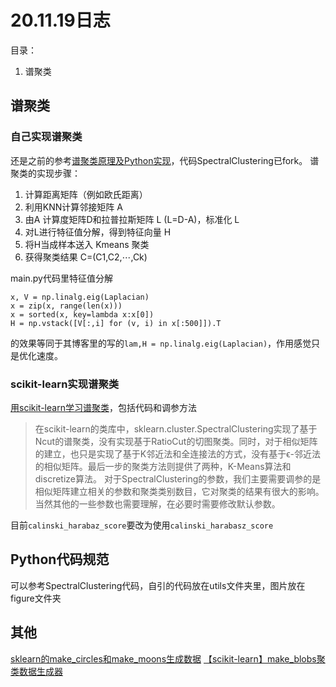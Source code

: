 # 20.11.19日志
目录：
 1. 谱聚类

## 谱聚类

### 自己实现谱聚类

还是之前的参考[谱聚类原理及Python实现](https://blog.csdn.net/songbinxu/article/details/80838865)，代码SpectralClustering已fork。
谱聚类的实现步骤：

1.  计算距离矩阵（例如欧氏距离）
2.  利用KNN计算邻接矩阵 A
3. 由A 计算度矩阵D和拉普拉斯矩阵  L  (L=D-A)，标准化  L
4. 对L进行特征值分解，得到特征向量  H
5. 将H当成样本送入 Kmeans 聚类
6. 获得聚类结果  C=(C1,C2,⋯,Ck)

main.py代码里特征值分解

    x, V = np.linalg.eig(Laplacian)
    x = zip(x, range(len(x)))
    x = sorted(x, key=lambda x:x[0])
    H = np.vstack([V[:,i] for (v, i) in x[:500]]).T
的效果等同于其博客里的写的`lam,H = np.linalg.eig(Laplacian)`，作用感觉只是优化速度。

### scikit-learn实现谱聚类

[用scikit-learn学习谱聚类](https://www.cnblogs.com/pinard/p/6235920.html)，包括代码和调参方法

> 在scikit-learn的类库中，sklearn.cluster.SpectralClustering实现了基于Ncut的谱聚类，没有实现基于RatioCut的切图聚类。同时，对于相似矩阵的建立，也只是实现了基于K邻近法和全连接法的方式，没有基于ϵ-邻近法的相似矩阵。最后一步的聚类方法则提供了两种，K-Means算法和 discretize算法。
> 对于SpectralClustering的参数，我们主要需要调参的是相似矩阵建立相关的参数和聚类类别数目，它对聚类的结果有很大的影响。当然其他的一些参数也需要理解，在必要时需要修改默认参数。

目前`calinski_harabaz_score`要改为使用`calinski_harabasz_score`

## Python代码规范

可以参考SpectralClustering代码，自引的代码放在utils文件夹里，图片放在figure文件夹

## 其他
[sklearn的make_circles和make_moons生成数据](https://blog.csdn.net/YangWei_19/article/details/79945746)
[【scikit-learn】make_blobs聚类数据生成器](https://blog.csdn.net/kevinelstri/article/details/52622960)

